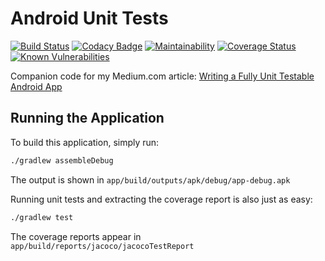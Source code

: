 # Android Unit Tests

[![Build Status](https://dev.azure.com/oliverspryn/android-unit-tests/_apis/build/status/oliverspryn.android-unit-tests?branchName=develop)](https://dev.azure.com/oliverspryn/android-unit-tests/_build/latest?definitionId=2&branchName=develop) [![Codacy Badge](https://api.codacy.com/project/badge/Grade/939149ebbddd487b9beae339f0f2d836)](https://www.codacy.com/manual/oliverspryn/semver?utm_source=github.com&amp;utm_medium=referral&amp;utm_content=oliverspryn/semver&amp;utm_campaign=Badge_Grade) [![Maintainability](https://api.codeclimate.com/v1/badges/2240183e96e15084333d/maintainability)](https://codeclimate.com/github/oliverspryn/android-unit-tests/maintainability) [![Coverage Status](https://coveralls.io/repos/github/oliverspryn/android-unit-tests/badge.svg)](https://coveralls.io/github/oliverspryn/android-unit-tests) [![Known Vulnerabilities](https://snyk.io/test/github/oliverspryn/android-unit-tests/badge.svg)](https://snyk.io/test/github/oliverspryn/android-unit-tests)

Companion code for my Medium.com article: [Writing a Fully Unit Testable Android App](https://medium.com/@oliverspryn/writing-a-fully-unit-testable-android-app-90cd0310f18f)

## Running the Application

To build this application, simply run:

```bash
./gradlew assembleDebug
```

The output is shown in `app/build/outputs/apk/debug/app-debug.apk`

Running unit tests and extracting the coverage report is also just as easy:

```bash
./gradlew test
```

The coverage reports appear in `app/build/reports/jacoco/jacocoTestReport`
